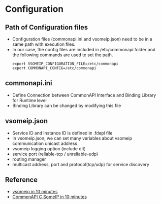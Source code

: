 # Configuration
## Path of Configuration files
- Configuration files (commonapi.ini and vsomeip.json) need to be in a same path with execution files.
- In our case, the config files are included in /etc/commonapi folder and the following commands are used to set the path.
    ```
    export VSOMEIP_CONFIGURATION_FILE=/etc/commonapi
    export COMMONAPI_CONFIG=/etc/commonapi
    ```
## commonapi.ini
- Define Connection between CommonAPI Interface and Binding Library for Runtime level
- Binding Library can be changed by modifying this file

## vsomeip.json
- Service ID and Instance ID is defined in .fdepl file
- In vsomeip.json, we can set many variables about vsomeip communication
  unicast address
- vsomeip logging option (include dlt)
- service port (reliable-tcp / unreliable-udp)
- routing manager
- multicast address, port and protocol(tcp/udp) for service discovery

## Reference 
- [vsomeip in 10 minutes](https://github.com/COVESA/vsomeip/wiki/vsomeip-in-10-minutes)
- [CommonAPI C SomeIP in 10 minutes](https://github.com/COVESA/capicxx-someip-tools/wiki/CommonAPI-C---SomeIP-in-10-minutes)
